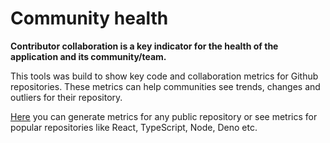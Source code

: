 # Community health

**Contributor collaboration is a key indicator for the health of the application and its community/team.**

This tools was build to show key code and collaboration metrics for Github repositories. These metrics can help communities see trends, changes and outliers for their repository.

[Here](https://n07734.github.io/community-health/) you can generate metrics for any public repository or see metrics for popular repositories like React, TypeScript, Node, Deno etc.

